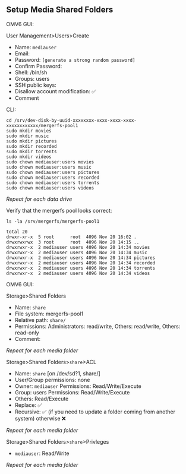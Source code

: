 ## Setup Media Shared Folders

OMV6 GUI:

User Management>Users>Create
* Name: ```mediauser```
* Email:
* Password: ```[generate a strong random password]```
* Confirm Password:
* Shell: /bin/sh
* Groups: users
* SSH public keys: 
* Disallow account modification: :white_check_mark:
* Comment

CLI:

```console
cd /srv/dev-disk-by-uuid-xxxxxxxx-xxxx-xxxx-xxxx-xxxxxxxxxxxx/mergerfs-pool1
sudo mkdir movies
sudo mkdir music
sudo mkdir pictures
sudo mkdir recorded
sudo mkdir torrents
sudo mkdir videos
sudo chown mediauser:users movies
sudo chown mediauser:users music
sudo chown mediauser:users pictures
sudo chown mediauser:users recorded
sudo chown mediauser:users torrents
sudo chown mediauser:users videos
```
_Repeat for each data drive_

Verify that the mergerfs pool looks correct:
```console
ls -la /srv/mergerfs/mergerfs-pool1
```

```
total 20
drwxr-xr-x  5 root      root  4096 Nov 20 16:02 .
drwxrwxrwx  3 root      root  4096 Nov 20 14:15 ..
drwxrwxr-x  2 mediauser users 4096 Nov 20 14:34 movies
drwxrwxr-x  2 mediauser users 4096 Nov 20 14:34 music
drwxrwxr-x  2 mediauser users 4096 Nov 20 14:34 pictures
drwxrwxr-x  2 mediauser users 4096 Nov 20 14:34 recorded
drwxrwxr-x  2 mediauser users 4096 Nov 20 14:34 torrents
drwxrwxr-x  2 mediauser users 4096 Nov 20 14:34 videos
```

OMV6 GUI:

Storage>Shared Folders
* Name: ```share```
* File system: mergerfs-pool1
* Relative path: ```share/```
* Permissions: Administrators: read/write, Others: read/write, Others: read-only
* Comment:

_Repeat for each media folder_

Storage>Shared Folders>```share```>ACL
* Name: ```share``` [on /dev/sd?1, share/]
* User/Group permissions: none
* Owner: ```mediauser``` Permissions: Read/Write/Execute
* Group: users Permissions: Read/Write/Execute
* Others: Read/Execute
* Replace: :white_check_mark:
* Recursive: :white_check_mark: (if you need to update a folder coming from another system) otherwise :x:

_Repeat for each media folder_

Storage>Shared Folders>```share```>Privleges
* ```mediauser```: Read/Write

_Repeat for each media folder_

